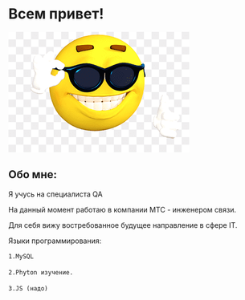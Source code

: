 # Всем привет!
<html>
    <head>
    <meta charset="UTF-8">
    <title> </title>
    <body>
    <img 
src="1.png">
</body>
</html>

## Обо мне:

Я учусь на специалиста QA

На данный момент работаю в компании МТС - инженером связи.

Для себя вижу востребованное будущее направление в сфере IT.

Языки программирования:

    1.MySQL

    2.Phyton изучение.

    3.JS (надо)